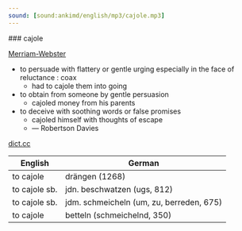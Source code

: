 ```yaml
---
sound: [sound:ankimd/english/mp3/cajole.mp3]
---
```


\### cajole

[Merriam-Webster](https://www.merriam-webster.com/dictionary/cajole)

- to persuade with flattery or gentle urging especially in the face of reluctance : coax
    - had to cajole them into going
- to obtain from someone by gentle persuasion
    - cajoled money from his parents
- to deceive with soothing words or false promises
    - cajoled himself with thoughts of escape
    - — Robertson Davies

[dict.cc](https://www.dict.cc/cajole)

| English        | German       |
| -------------- | ------------ |
| to cajole | drängen (1268) |
| to cajole sb. | jdn. beschwatzen (ugs, 812) |
| to cajole sb. | jdm. schmeicheln (um, zu, berreden, 675) |
| to cajole | betteln (schmeichelnd, 350) |

